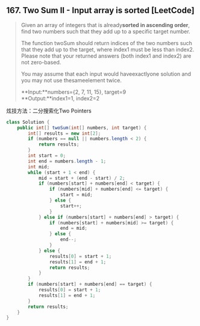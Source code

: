 ## 167. Two Sum II - Input array is sorted \[LeetCode\]

> Given an array of integers that is already**sorted in ascending order**, find two numbers such that they add up to a specific target number.
>
> The function twoSum should return indices of the two numbers such that they add up to the target, where index1 must be less than index2. Please note that your returned answers \(both index1 and index2\) are not zero-based.
>
> You may assume that each input would haveexactlyone solution and you may not use thesameelement twice.
>
> **Input:**numbers={2, 7, 11, 15}, target=9  
> **Output:**index1=1, index2=2

炫技方法：二分搜索化Two Pointers

```java
class Solution {
    public int[] twoSum(int[] numbers, int target) {
        int[] results = new int[2];
        if (numbers == null || numbers.length < 2) {
            return results;
        }
        int start = 0;
        int end = numbers.length - 1;
        int mid;
        while (start + 1 < end) {
            mid = start + (end - start) / 2;
            if (numbers[start] + numbers[end] < target) {
                if (numbers[mid] + numbers[end] <= target) {
                    start = mid;
                } else {
                    start++;
                }
            } else if (numbers[start] + numbers[end] > target) {
                if (numbers[start] + numbers[mid] >= target) {
                    end = mid;
                } else {
                    end--;
                }
            } else {
                results[0] = start + 1;
                results[1] = end + 1;
                return results;
            }
        }
        if (numbers[start] + numbers[end] == target) {
            results[0] = start + 1;
            results[1] = end + 1;
        }
        return results;
    }
}
```



